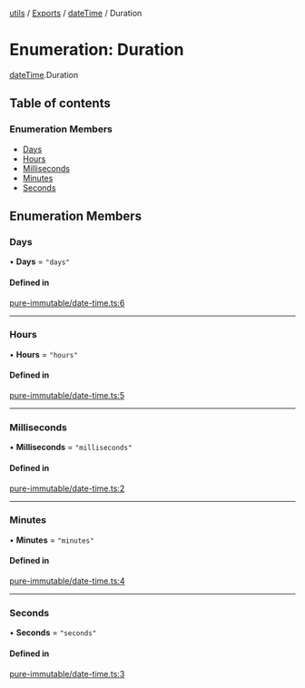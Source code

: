 [utils](../README.md) / [Exports](../modules.md) / [dateTime](../modules/dateTime.md) / Duration

# Enumeration: Duration

[dateTime](../modules/dateTime.md).Duration

## Table of contents

### Enumeration Members

- [Days](dateTime.Duration.md#days)
- [Hours](dateTime.Duration.md#hours)
- [Milliseconds](dateTime.Duration.md#milliseconds)
- [Minutes](dateTime.Duration.md#minutes)
- [Seconds](dateTime.Duration.md#seconds)

## Enumeration Members

### Days

• **Days** = ``"days"``

#### Defined in

[pure-immutable/date-time.ts:6](https://github.com/alpinisme/utils/blob/a9c02a4/src/pure-immutable/date-time.ts#L6)

___

### Hours

• **Hours** = ``"hours"``

#### Defined in

[pure-immutable/date-time.ts:5](https://github.com/alpinisme/utils/blob/a9c02a4/src/pure-immutable/date-time.ts#L5)

___

### Milliseconds

• **Milliseconds** = ``"milliseconds"``

#### Defined in

[pure-immutable/date-time.ts:2](https://github.com/alpinisme/utils/blob/a9c02a4/src/pure-immutable/date-time.ts#L2)

___

### Minutes

• **Minutes** = ``"minutes"``

#### Defined in

[pure-immutable/date-time.ts:4](https://github.com/alpinisme/utils/blob/a9c02a4/src/pure-immutable/date-time.ts#L4)

___

### Seconds

• **Seconds** = ``"seconds"``

#### Defined in

[pure-immutable/date-time.ts:3](https://github.com/alpinisme/utils/blob/a9c02a4/src/pure-immutable/date-time.ts#L3)
